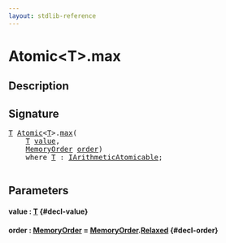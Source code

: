 ```yaml
---
layout: stdlib-reference
---
```


# Atomic\<T\>\.max

## Description





## Signature 

<pre>
<a href="/stdlib-reference/types/Atomic/index#typeparam-T" class="code_type">T</a> <a href="/stdlib-reference/types/Atomic/index" class="code_type">Atomic</a>&lt;<a href="/stdlib-reference/types/Atomic/index#typeparam-T" class="code_type">T</a>&gt;.<a href="/stdlib-reference/types/Atomic/max">max</a>(
    <a href="/stdlib-reference/types/Atomic/index#typeparam-T" class="code_type">T</a> <a href="/stdlib-reference/types/Atomic/max#decl-value" class="code_param">value</a>,
    <a href="/stdlib-reference/types/MemoryOrder/index" class="code_type">MemoryOrder</a> <a href="/stdlib-reference/types/Atomic/max#decl-order" class="code_param">order</a>)
    <span class='code_keyword'>where</span> <a href="/stdlib-reference/types/Atomic/index#typeparam-T" class="code_type">T</a> : <a href="/stdlib-reference/interfaces/IArithmeticAtomicable/index">IArithmeticAtomicable</a>;

</pre>

## Parameters

#### value  : [T](/stdlib-reference/types/Atomic/index#typeparam-T) {#decl-value}
#### order  : [MemoryOrder](/stdlib-reference/types/MemoryOrder/index) = [MemoryOrder](/stdlib-reference/types/MemoryOrder/index)\.[Relaxed](/stdlib-reference/types/MemoryOrder/index#decl-Relaxed) {#decl-order}

